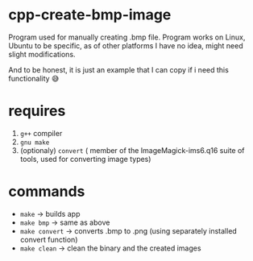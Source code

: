 # cpp-create-bmp-image
Program used for manually creating .bmp file. Program works on Linux, Ubuntu to be specific, 
as of other platforms I have no idea, might need slight modifications.

And to be honest, it is just an example that I can copy if i need this functionality 😅

# requires
1. `g++` compiler
2. `gnu make`
3. (optionaly) `convert` ( member of the ImageMagick-ims6.q16 suite of tools, used for converting image types)

# commands
- `make` -> builds app
- `make bmp` -> same as above
- `make convert` -> converts .bmp to .png (using separately installed convert function)
- `make clean` -> clean the binary and the created images
